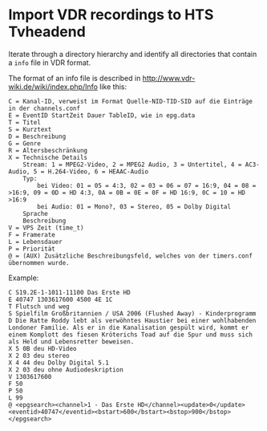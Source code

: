 Import VDR recordings to HTS Tvheadend
======================================

Iterate through a directory hierarchy and identify all
directories that contain a `info` file in VDR format.

The format of an info file is described in http://www.vdr-wiki.de/wiki/index.php/Info like this:

    C = Kanal-ID, verweist im Format Quelle-NID-TID-SID auf die Einträge in der channels.conf
    E = EventID StartZeit Dauer TableID, wie in epg.data
    T = Titel
    S = Kurztext
    D = Beschreibung
    G = Genre
    R = Altersbeschränkung
    X = Technische Details
        Stream: 1 = MPEG2-Video, 2 = MPEG2 Audio, 3 = Untertitel, 4 = AC3-Audio, 5 = H.264-Video, 6 = HEAAC-Audio
        Typ:
            bei Video: 01 = 05 = 4:3, 02 = 03 = 06 = 07 = 16:9, 04 = 08 = >16:9, 09 = 0D = HD 4:3, 0A = 0B = 0E = 0F = HD 16:9, 0C = 10 = HD >16:9
            bei Audio: 01 = Mono?, 03 = Stereo, 05 = Dolby Digital
        Sprache
        Beschreibung
    V = VPS Zeit (time_t)
    F = Framerate
    L = Lebensdauer
    P = Priorität
    @ = (AUX) Zusätzliche Beschreibungsfeld, welches von der timers.conf übernommen wurde.

Example:

    C S19.2E-1-1011-11100 Das Erste HD
    E 40747 1303617600 4500 4E 1C
    T Flutsch und weg
    S Spielfilm Großbritannien / USA 2006 (Flushed Away) - Kinderprogramm
    D Die Ratte Roddy lebt als verwöhntes Haustier bei einer wohlhabenden Londoner Familie. Als er in die Kanalisation gespült wird, kommt er einem Komplott des fiesen Kröterichs Toad auf die Spur und muss sich als Held und Lebensretter beweisen.
    X 5 0B deu HD-Video
    X 2 03 deu stereo
    X 4 44 deu Dolby Digital 5.1
    X 2 03 deu ohne Audiodeskription
    V 1303617600
    F 50
    P 50
    L 99
    @ <epgsearch><channel>1 - Das Erste HD</channel><update>0</update><eventid>40747</eventid><bstart>600</bstart><bstop>900</bstop></epgsearch>

